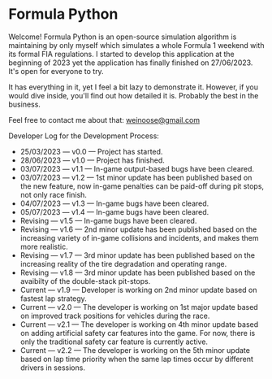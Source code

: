 # Formula Python
Welcome! Formula Python is an open-source simulation algorithm is maintaining by only myself which simulates a whole Formula 1 weekend with its formal FIA regulations. I started to develop this application at the beginning of 2023 yet the application has finally finished on 27/06/2023. It's open for everyone to try.

It has everything in it, yet I feel a bit lazy to demonstrate it. However, if you would dive inside, you'll find out how detailed it is. Probably the best in the business.

Feel free to contact me about that: weinoose@gmail.com

Developer Log for the Development Process:
* 25/03/2023 — v0.0 — Project has started.
* 28/06/2023 — v1.0 — Project has finished.
* 03/07/2023 — v1.1 — In-game output-based bugs have been cleared.
* 03/07/2023 — v1.2 — 1st minor update has been published based on the new feature, now in-game penalties can be paid-off during pit stops, not only race finish.
* 04/07/2023 — v1.3 — In-game bugs have been cleared.
* 05/07/2023 — v1.4 — In-game bugs have been cleared.
* Revising — v1.5 — In-game bugs have been cleared.
* Revising — v1.6 — 2nd minor update has been published based on the increasing variety of in-game collisions and incidents, and makes them more realistic.
* Revising — v1.7 — 3rd minor update has been published based on the increasing reality of the tire degradation and operating range.
* Revising — v1.8 — 3rd minor update has been published based on the avaibilty of the double-stack pit-stops.
* Current — v1.9 — Developer is working on 2nd minor update based on fastest lap strategy.
* Current — v2.0 — The developer is working on 1st major update based on improved track positions for vehicles during the race.
* Current — v2.1 — The developer is working on 4th minor update based on adding artificial safety car features into the game. For now, there is only the traditional safety car feature is currently active.
* Current — v2.2 — The developer is working on the 5th minor update based on lap time priority when the same lap times occur by different drivers in sessions.

